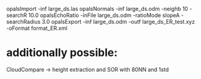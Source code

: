 opalsImport -inf large_ds.las
opalsNormals -inf large_ds.odm -neighb 10 -searchR 10.0
opalsEchoRatio -inFile large_ds.odm -ratioMode slopeA -searchRadius 3.0
opalsExport -inf large_ds.odm -outf large_ds_ER_test.xyz -oFormat format_ER.xml

# additionally possible:
CloudCompare -> height extraction and SOR with 80NN and 1std
